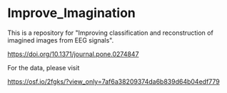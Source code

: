 # Improve_Imagination
This is a repository for "Improving classification and reconstruction of imagined images from EEG signals".

https://doi.org/10.1371/journal.pone.0274847

For the data, please visit 

https://osf.io/2fgks/?view_only=7af6a38209374da6b839d64b04edf779
